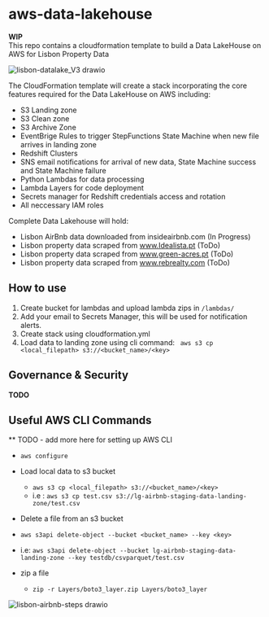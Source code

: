 # aws-data-lakehouse
**WIP**  
This repo contains a cloudformation template to build a Data LakeHouse on AWS for Lisbon Property Data

![lisbon-datalake_V3 drawio](https://github.com/LouisYC123/aws-data-lakehouse/assets/97873724/c6dc32de-02e8-4a7b-861a-5f9a877c7b13)



The CloudFormation template will create a stack incorporating the core features required for the Data LakeHouse on AWS including:
- S3 Landing zone
- S3 Clean zone
- S3 Archive Zone
- EventBrige Rules to trigger StepFunctions State Machine when new file arrives in landing zone
- Redshift Clusters
- SNS email notifications for arrival of new data, State Machine success and State Machine failure
- Python Lambdas for data processing
- Lambda Layers for code deployment
- Secrets manager for Redshift credentials access and rotation
- All neccessary IAM roles


Complete Data Lakehouse will hold:
 - Lisbon AirBnb data downloaded from insideairbnb.com  (In Progress)
 - Lisbon property data scraped from www.Idealista.pt (ToDo)
 - Lisbon property data scraped from www.green-acres.pt (ToDo)
 - Lisbon property data scraped from www.rebrealty.com (ToDo)


## How to use 
1. Create bucket for lambdas and upload lambda zips in ```/lambdas/```
2. Add your email to Secrets Manager, this will be used for notification alerts.
1. Create stack using cloudformation.yml
3. Load data to landing zone using cli command: ``` aws s3 cp <local_filepath> s3://<bucket_name>/<key>```



## Governance & Security

**TODO**

## Useful AWS CLI Commands
** TODO - add more here for setting up AWS CLI
- ```aws configure```  

- Load local data to s3 bucket
    - ```aws s3 cp <local_filepath> s3://<bucket_name>/<key>```
    - i.e : ```aws s3 cp test.csv s3://lg-airbnb-staging-data-landing-zone/test.csv```

- Delete a file from an s3 bucket
 -  ```aws s3api delete-object --bucket <bucket_name> --key <key>```
 -  i.e: ```aws s3api delete-object --bucket lg-airbnb-staging-data-landing-zone --key testdb/csvparquet/test.csv```

- zip a file
    - ```zip -r Layers/boto3_layer.zip Layers/boto3_layer```



![lisbon-airbnb-steps drawio](https://github.com/LouisYC123/aws-data-lakehouse/assets/97873724/7cb03522-2106-4d9b-8bef-9b6618dc56fb)
